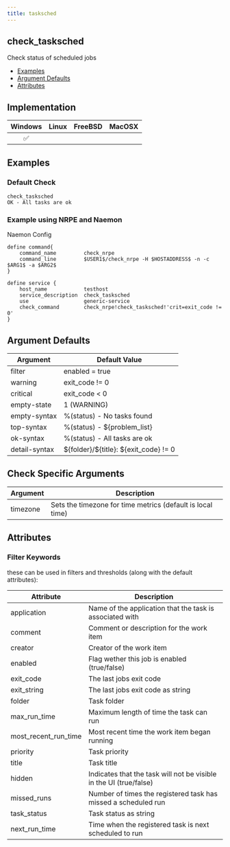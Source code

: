 ```yaml
---
title: tasksched
---
```


## check_tasksched

Check status of scheduled jobs

- [Examples](#examples)
- [Argument Defaults](#argument-defaults)
- [Attributes](#attributes)

## Implementation

| Windows            | Linux | FreeBSD | MacOSX |
|:------------------:|:-----:|:-------:|:------:|
| :white_check_mark: |       |         |        |

## Examples

### Default Check

    check_tasksched
    OK - All tasks are ok

### Example using NRPE and Naemon

Naemon Config

    define command{
        command_name         check_nrpe
        command_line         $USER1$/check_nrpe -H $HOSTADDRESS$ -n -c $ARG1$ -a $ARG2$
    }

    define service {
        host_name            testhost
        service_description  check_tasksched
        use                  generic-service
        check_command        check_nrpe!check_tasksched!'crit=exit_code != 0'
    }

## Argument Defaults

| Argument      | Default Value                            |
| ------------- | ---------------------------------------- |
| filter        | enabled = true                           |
| warning       | exit_code != 0                           |
| critical      | exit_code < 0                            |
| empty-state   | 1 (WARNING)                              |
| empty-syntax  | %(status) - No tasks found               |
| top-syntax    | %(status) - \${problem_list}             |
| ok-syntax     | %(status) - All tasks are ok             |
| detail-syntax | \${folder}/\${title}: \${exit_code} != 0 |

## Check Specific Arguments

| Argument | Description                                                |
| -------- | ---------------------------------------------------------- |
| timezone | Sets the timezone for time metrics (default is local time) |

## Attributes

### Filter Keywords

these can be used in filters and thresholds (along with the default attributes):

| Attribute            | Description                                                        |
| -------------------- | ------------------------------------------------------------------ |
| application          | Name of the application that the task is associated with           |
| comment              | Comment or description for the work item                           |
| creator              | Creator of the work item                                           |
| enabled              | Flag wether this job is enabled (true/false)                       |
| exit_code            | The last jobs exit code                                            |
| exit_string          | The last jobs exit code as string                                  |
| folder               | Task folder                                                        |
| max_run_time         | Maximum length of time the task can run                            |
| most_recent_run_time | Most recent time the work item began running                       |
| priority             | Task priority                                                      |
| title                | Task title                                                         |
| hidden               | Indicates that the task will not be visible in the UI (true/false) |
| missed_runs          | Number of times the registered task has missed a scheduled run     |
| task_status          | Task status as string                                              |
| next_run_time        | Time when the registered task is next scheduled to run             |
